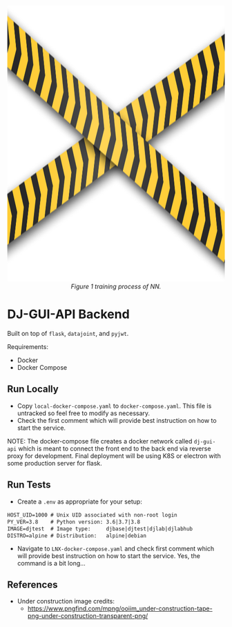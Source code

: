 <p align="center">
 <img src="under_contruction.png" alt="train_perf_fig" height="640" width="960"/>
    <br>
    <em>Figure 1 training process of NN.</em>
</p>
<!-- <figcaption style="text-align:center; font-size: 50px"><p>👷‍♀️ <b>Under Construction</b> 👷</p></figcaption>
<img src="./under_contruction.png" align="middle"/> -->


# DJ-GUI-API Backend

Built on top of `flask`, `datajoint`, and `pyjwt`.

Requirements:
- Docker
- Docker Compose

## Run Locally

- Copy `local-docker-compose.yaml` to `docker-compose.yaml`. This file is untracked so feel free to modify as necessary.
- Check the first comment which will provide best instruction on how to start the service.

NOTE: The docker-compose file creates a docker network called `dj-gui-api` which is meant to connect the front end to the back end via reverse proxy for development. Final deployment will be using K8S or electron with some production server for flask.

## Run Tests

- Create a `.env` as appropriate for your setup:
```shell
HOST_UID=1000 # Unix UID associated with non-root login
PY_VER=3.8    # Python version: 3.6|3.7|3.8
IMAGE=djtest  # Image type:     djbase|djtest|djlab|djlabhub
DISTRO=alpine # Distribution:   alpine|debian
```
- Navigate to `LNX-docker-compose.yaml` and check first comment which will provide best instruction on how to start the service. Yes, the command is a bit long...

## References

- Under construction image credits:
  - https://www.pngfind.com/mpng/ooiim_under-construction-tape-png-under-construction-transparent-png/